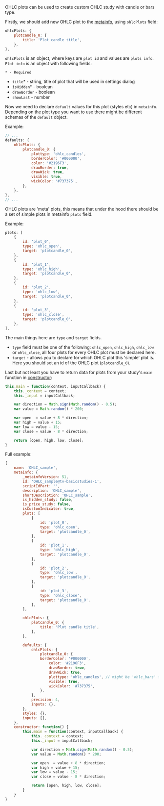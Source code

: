 OHLC plots can be used to create custom OHLC study with candle or bars type.

Firstly, we should add new OHLC plot to the [metainfo](Custom-Studies-Metainfo), using `ohlcPlots` field:

```javascript
ohlcPlots: {
    plotcandle_0: {
        title: 'Plot candle title',
    },
},
```

`ohlcPlots` is an object, where keys are `plot id` and values are `plots info`.
`Plot info` is an object with following fields:

`* - Required`

* `title`* - string, title of plot that will be used in settings dialog
* `isHidden`* - boolean
* `drawBorder` - boolean
* `showLast` - number

Now we need to declare `default` values for this plot (styles etc) in `metainfo`. Depending on the plot type you want to use there might be different schemas of the `default` object.

Example:

```javascript
// ...
defaults: {
    ohlcPlots: {
        plotcandle_0: {
            plottype: 'ohlc_candles',
            borderColor: '#000000',
            color: '#2196F3',
            drawBorder: true,
            drawWick: true,
            visible: true,
            wickColor: '#737375',
        },
    },
},
// ...
```

OHLC plots are 'meta' plots, this means that under the hood there should be a set of simple plots in metainfo `plots` field.

Example:

```javascript
plots: [
    {
        id: 'plot_0',
        type: 'ohlc_open',
        target: 'plotcandle_0',
    },
    {
        id: 'plot_1',
        type: 'ohlc_high',
        target: 'plotcandle_0',
    },
    {
        id: 'plot_2',
        type: 'ohlc_low',
        target: 'plotcandle_0',
    },
    {
        id: 'plot_3',
        type: 'ohlc_close',
        target: 'plotcandle_0',
    },
],
```

The main things here are `type` and `target` fields.

* `type` field must be one of the following: `ohlc_open`, `ohlc_high`, `ohlc_low` or `ohlc_close`, all four plots for every OHLC plot must be declared here.
* `target` - allows you to declare for which OHLC plot this 'simple' plot is. Here you should set an id of the OHLC plot (`plotcandle_0`).

Last but not least you have to return data for plots from your study's `main` function in [constructor](Custom-Studies-Constructor):

```javascript
this.main = function(context, inputCallback) {
    this._context = context;
    this._input = inputCallback;

    var direction = Math.sign(Math.random() - 0.5);
    var value = Math.random() * 200;

    var open  = value + 8 * direction;
    var high = value + 15;
    var low = value - 15;
    var close = value - 8 * direction;

    return [open, high, low, close];
}
```

Full example:

```javascript
{
    name: 'OHLC_sample',
    metainfo: {
        _metainfoVersion: 51,
        id: 'OHLC_sample@tv-basicstudies-1',
        scriptIdPart: '',
        description: 'OHLC_sample',
        shortDescription: 'OHLC_sample',
        is_hidden_study: false,
        is_price_study: false,
        isCustomIndicator: true,
        plots: [
            {
                id: 'plot_0',
                type: 'ohlc_open',
                target: 'plotcandle_0',
            },
            {
                id: 'plot_1',
                type: 'ohlc_high',
                target: 'plotcandle_0',
            },
            {
                id: 'plot_2',
                type: 'ohlc_low',
                target: 'plotcandle_0',
            },
            {
                id: 'plot_3',
                type: 'ohlc_close',
                target: 'plotcandle_0',
            },
        ],

        ohlcPlots: {
            plotcandle_0: {
                title: 'Plot candle title',
            },
        },

        defaults: {
            ohlcPlots: {
                plotcandle_0: {
                borderColor: '#000000',
                    color: '#2196F3',
                    drawBorder: true,
                    drawWick: true,
                    plottype: 'ohlc_candles', // might be 'ohlc_bars' for bars
                    visible: true,
                    wickColor: '#737375',
                },
            },
            precision: 4,
            inputs: {},
        },
        styles: {},
        inputs: [],
    },
    constructor: function() {
        this.main = function(context, inputCallback) {
            this._context = context;
            this._input = inputCallback;

            var direction = Math.sign(Math.random() - 0.5);
            var value = Math.random() * 200;

            var open  = value + 8 * direction;
            var high = value + 15;
            var low = value - 15;
            var close = value - 8 * direction;

            return [open, high, low, close];
        }
    }
}
```
